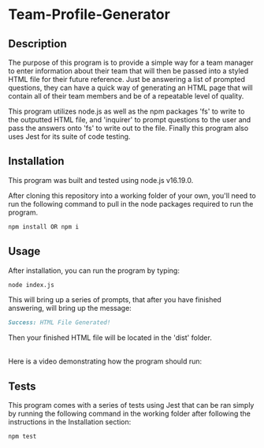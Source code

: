 # Team-Profile-Generator

## Description

The purpose of this program is to provide a simple way for a team manager to enter information about their team that will then be passed into a styled HTML file for their future reference. Just be answering a list of prompted questions, they can have a quick way of generating an HTML page that will contain all of their team members and be of a repeatable level of quality. 

This program utilizes node.js as well as the npm packages 'fs' to write to the outputted HTML file, and 'inquirer' to prompt questions to the user and pass the answers onto 'fs' to write out to the file. Finally this program also uses Jest for its suite of code testing.

## Installation

This program was built and tested using node.js v16.19.0.

After cloning this repository into a working folder of your own, you'll need to run the following command to pull in the node packages required to run the program.

```md
npm install OR npm i
```

## Usage

After installation, you can run the program by typing:

```md
node index.js
```

This will bring up a series of prompts, that after you have finished answering, will bring up the message:

```md
Success: HTML File Generated!
```

Then your finished HTML file will be located in the 'dist' folder.

<br>
Here is a video demonstrating how the program should run:


## Tests

This program comes with a series of tests using Jest that can be ran simply by running the following command in the working folder after following the instructions in the Installation section:

```md
npm test
```

